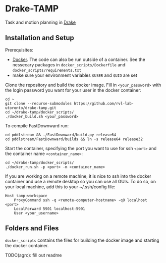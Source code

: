 # Drake-TAMP 

Task and motion planning in [Drake](https://drake.mit.edu/)

## Installation and Setup

Prerequisites:
- [Docker](https://docs.docker.com/get-docker/). The code can also be run outside of a container. See the nessecary packages in `docker_scripts/Dockerfile` and `docker_scripts/requirements.txt`
- make sure your environment variables `$USER` and `$UID` are set

Clone the repository and build the docker image. Fill in `<your_password>` with the login password you want for your user in the docker container:

```
cd ~
git clone --recurse-submodules https://github.com/rvl-lab-utoronto/drake-tamp.git
cd ~/drake-tamp/docker_scripts/
./docker_build.sh <your_password>
```

To compile FastDownward run:

```
cd pddlstream && ./FastDownward/build.py release64
cd pddlstream/FastDownward/builds && ln -s release64 release32
```

Start the container, specifying the port you want to use for ssh `<port>` and the container name `<container_name>`:

```
cd ~/drake-tamp/docker_scripts/
./docker_run.sh -p <port> -n <container_name>
```

If you are working on a remote machine, it is nice to ssh into the docker container and use a remote desktop  so you can use all GUIs. To do so, on your local machine, add this to your ~/.ssh/config file:

```
Host tamp-workspace
    ProxyCommand ssh -q <remote-computer-hostname> -q0 localhost <port>
    LocalForward 5901 localhost:5901
    User <your_username>
```

## Folders and Files

`docker_scripts` contains the files for building the docker image and starting the docker container.

TODO(agro): fill out readme


